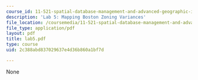 ```yaml
---
course_id: 11-521-spatial-database-management-and-advanced-geographic-information-systems-spring-2003
description: 'Lab 5: Mapping Boston Zoning Variances'
file_location: /coursemedia/11-521-spatial-database-management-and-advanced-geographic-information-systems-spring-2003/2c388abd837029637e4d36b860a1bf7d_lab5.pdf
file_type: application/pdf
layout: pdf
title: lab5.pdf
type: course
uid: 2c388abd837029637e4d36b860a1bf7d

---
```

None